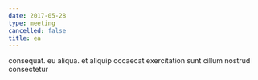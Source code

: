 ```yaml
---
date: 2017-05-28
type: meeting
cancelled: false
title: ea
---
```

consequat. eu aliqua. et aliquip occaecat exercitation sunt cillum nostrud consectetur